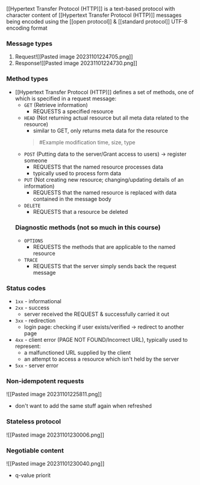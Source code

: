 [[Hypertext Transfer Protocol (HTTP)]] is a text-based protocol with character content of [[Hypertext Transfer Protocol (HTTP)]] messages being encoded using the [[open protocol]] & [[standard protocol]] UTF-8 encoding format

### Message types
1. Request![[Pasted image 20231101224705.png]]
2. Response![[Pasted image 20231101224730.png]]

### Method types
- [[Hypertext Transfer Protocol (HTTP)]] defines a set of methods, one of which is specified in a request message:
	- `GET` (Retrieve information)
		- REQUESTS a specified resource
	- `HEAD` (Not returning actual resource but all meta data related to the resource)
		- similar to GET, only returns meta data for the resource
		> #Example 
		> 		modification time, size, type
	- `POST` (Putting data to the server/Grant access to users) $\rightarrow$ register someone
		- REQUESTS that the named resource processes data
		- typically used to process form data
	- `PUT` (Not creating new resource; changing/updating details of an information)
		- REQUESTS that the named resource is replaced with data contained in the message body
	- `DELETE`
		- REQUESTS that a resource be deleted
	### **Diagnostic methods** (not so much in this course)
	- `OPTIONS`
		- REQUESTS the methods that are applicable to the named resource
	- `TRACE`
		- REQUESTS that the server simply sends back the request message

### Status codes
- `1xx` - informational
- `2xx` - success
	- server received the REQUEST & successfully carried it out
- `3xx` - redirection
	- login page: checking if user exists/verified $\rightarrow$ redirect to another page
- `4xx` - client error (PAGE NOT FOUND/Incorrect URL), typically used to represent:
	- a malfunctioned URL supplied by the client
	- an attempt to access a resource which isn't held by the server
- `5xx` - server error

### Non-idempotent requests
![[Pasted image 20231101225811.png]]
- don't want to add the same stuff again when refreshed
### Stateless protocol
![[Pasted image 20231101230006.png]]

### Negotiable content
![[Pasted image 20231101230040.png]]
- q-value priorit